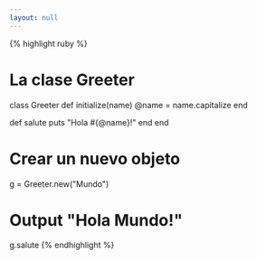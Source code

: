 ```yaml
---
layout: null
---
```


{% highlight ruby %}
# La clase Greeter
class Greeter
  def initialize(name)
    @name = name.capitalize
  end

  def salute
    puts "Hola #{@name}!"
  end
end

# Crear un nuevo objeto
g = Greeter.new("Mundo")

# Output "Hola Mundo!"
g.salute
{% endhighlight %}

